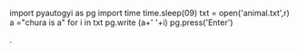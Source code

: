 import pyautogyi as pg
import time 
time.sleep(09)
txt = open('animal.txt',r)
a ="chura is a"
for i in txt
      pg.write (a+'  '+i)
       pg.press('Enter')

.


